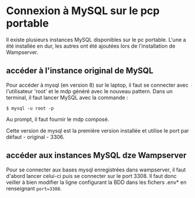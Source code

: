 # Connexion à MySQL sur le pcp portable

Il existe plusieurs instances MySQL disponibles sur le pc portable. L'une a été installée en dur, les autres ont été ajoutées lors de l'installation de Wampserver.

## accéder à l'instance original de MySQL

Pour accéder à mysql (en version 8) sur le laptop, il faut se connecter avec l'utilisateur 'root' et le mdp généré avec le nouveau pattern.
Dans un terminal, il faut lancer MySQL avec la commande :

```
$ mysql -u root -p
```

Au prompt, il faut fournir le mdp composé.

Cette version de mysql est la première version installée et utilise le port par défaut - original - 3306.

## accéder aux instances MySQL dze Wampserver

Pour se connecter aux bases mysql enregistrées dans wampserver, il faut d'abord lancer celui-ci puis se connecter sur le port 3308.
Il faut donc veiller à bien modifier la ligne configurant la BDD dans les fichers .env* en renseignant `port=3308`.
